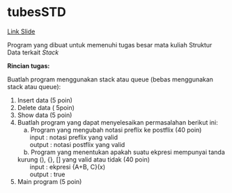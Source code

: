 # tubesSTD
[Link Slide](bit.ly/SlideSTD)

Program yang dibuat untuk memenuhi tugas besar mata kuliah Struktur Data terkait *Stack*

**Rincian tugas:**

Buatlah program menggunakan stack atau queue (bebas menggunakan stack atau queue):
1. Insert data (5 poin)
2. Delete data ( 5poin)
3. Show data (5 poin)
4. Buatlah program yang dapat menyelesaikan permasalahan berikut ini:</br>
&emsp;a. Program yang mengubah notasi preflix ke postflix (40 poin)</br>
&emsp;&emsp;input : notasi preflix yang valid</br>
&emsp;&emsp;output : notasi postflix yang valid</br>
&emsp;b. Program yang menentukan apakah suatu ekpresi mempunyai tanda kurung (), {}, [] yang valid atau tidak (40 poin)</br>
&emsp;&emsp;input : ekpresi {A+B, C}(x)</br>
&emsp;&emsp;output : true</br>
5.	Main program (5 poin)


